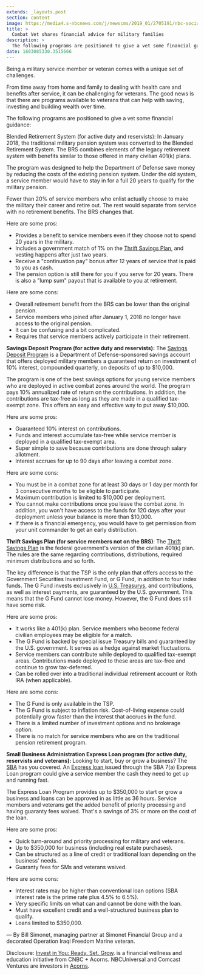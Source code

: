```yaml
--- 
extends: _layouts.post 
section: content 
image: https://media4.s-nbcnews.com/j/newscms/2019_01/2705191/nbc-social-default_b6fa4fef0d31ca7e8bc7ff6d117ca9f4.nbcnews-fp-1200-630.png 
title: > 
  Combat Vet shares financial advice for military families 
description: > 
  The following programs are positioned to give a vet some financial guidance:Blended Retirement System (for active duty and reservists): In January 2018, the traditional military pension system was converted to the Blended Retirement System.The BRS combines elements of the legacy retirement system with benefits similar to those offered in many civilian 401(k) plans.Fewer than 20% of service members who enlist actually choose to make the military their career and retire out.Here are some pros:Provides a benefit to service members even if they choose not to spend 20 years in the military.Thrift Savings Plan (for service members not on the BRS): The Thrift Savings Plan is the federal government's version of the civilian 401(k) plan. 
date: 1603085330.3515666 
--- 
```

<div><p class="lazyload-placeholder"></p><p class="endmarkEnabled">Being a military service member or veteran comes with a unique set of challenges.</p><p class="endmarkEnabled">From time away from home and family to dealing with health care and benefits after service, it can be challenging for veterans. The good news is that there are programs available to veterans that can help with saving, investing and building wealth over time.</p><p class="endmarkEnabled">The following programs are positioned to give a vet some financial guidance:</p><p class="endmarkEnabled">Blended Retirement System (for active duty and reservists): In January 2018, the traditional military pension system was converted to the Blended Retirement System. The BRS combines elements of the legacy retirement system with benefits similar to those offered in many civilian 401(k) plans.</p><p class="endmarkEnabled">The program was designed to help the Department of Defense save money by reducing the costs of the existing pension system. Under the old system, a service member would have to stay in for a full 20 years to qualify for the military pension.</p><p class="endmarkEnabled">Fewer than 20% of service members who enlist actually choose to make the military their career and retire out. The rest would separate from service with no retirement benefits. The BRS changes that.</p><p class="endmarkEnabled">Here are some pros:</p><ul class=""><li>Provides a benefit to service members even if they choose not to spend 20 years in the military.</li><li>Includes a government match of 1% on the <a href="https://www.tsp.gov/index.html">Thrift Savings Plan</a>, and vesting happens after just two years.</li><li>Receive a "continuation pay" bonus after 12 years of service that is paid to you as cash.</li><li>The pension option is still there for you if you serve for 20 years. There is also a "lump sum" payout that is available to you at retirement.</li></ul><p class="endmarkEnabled">Here are some cons:</p><ul class=""><li>Overall retirement benefit from the BRS can be lower than the original pension.</li><li>Service members who joined after January 1, 2018 no longer have access to the original pension.</li><li>It can be confusing and a bit complicated.</li><li>Requires that service members actively participate in their retirement.</li></ul><p class="endmarkEnabled"><strong>Savings Deposit Program (for active duty and reservists):</strong> The <a href="https://www.dfas.mil/militarymembers/payentitlements/sdp.html">Savings Deposit Program</a> is a Department of Defense-sponsored savings account that offers deployed military members a guaranteed return on investment of 10% interest, compounded quarterly, on deposits of up to $10,000.</p><p class="endmarkEnabled">The program is one of the best savings options for young service members who are deployed in active combat zones around the world. The program pays 10% annualized rate of return on the contributions. In addition, the contributions are tax-free as long as they are made in a qualified tax-exempt zone. This offers an easy and effective way to put away $10,000.</p><p class="endmarkEnabled">Here are some pros:</p><ul class=""><li>Guaranteed 10% interest on contributions.</li><li>Funds and interest accumulate tax-free while service member is deployed in a qualified tax-exempt area.</li><li>Super simple to save because contributions are done through salary allotment.</li><li>Interest accrues for up to 90 days after leaving a combat zone.</li></ul><p class="endmarkEnabled">Here are some cons:</p><ul class=""><li>You must be in a combat zone for at least 30 days or 1 day per month for 3 consecutive months to be eligible to participate.</li><li>Maximum contribution is limited to $10,000 per deployment.</li><li>You cannot make contributions once you leave the combat zone. In addition, you won't have access to the funds for 120 days after your deployment unless your balance is more than $10,000.</li><li>If there is a financial emergency, you would have to get permission from your unit commander to get an early distribution.</li></ul><p class="endmarkEnabled"><strong>Thrift Savings Plan (for service members not on the BRS)</strong>: The <a href="https://www.tsp.gov/index.html">Thrift Savings Plan</a> is the federal government's version of the civilian 401(k) plan. The rules are the same regarding contributions, distributions, required minimum distributions and so forth.</p><p class="endmarkEnabled">The key difference is that the TSP is the only plan that offers access to the Government Securities Investment Fund, or G Fund, in addition to four index funds. The G Fund invests exclusively in <a href="https://www.cnbc.com/id/100013974">U.S. Treasurys</a>, and contributions, as well as interest payments, are guaranteed by the U.S. government. This means that the G Fund cannot lose money. However, the G Fund does still have some risk.</p><p class="endmarkEnabled">Here are some pros:</p><ul class=""><li>It works like a 401(k) plan. Service members who become federal civilian employees may be eligible for a match.</li><li>The G Fund is backed by special issue Treasury bills and guaranteed by the U.S. government. It serves as a hedge against market fluctuations.</li><li>Service members can contribute while deployed to qualified tax-exempt areas. Contributions made deployed to these areas are tax-free and continue to grow tax-deferred.</li><li>Can be rolled over into a traditional individual retirement account or Roth IRA (when applicable).</li></ul><p class="endmarkEnabled">Here are some cons:</p><ul class=""><li>The G Fund is only available in the TSP.</li><li>The G Fund is subject to inflation risk. Cost-of-living expense could potentially grow faster than the interest that accrues in the fund.</li><li>There is a limited number of investment options and no brokerage option.</li><li>There is no match for service members who are on the traditional pension retirement program.</li></ul><p class="endmarkEnabled"><strong>Small Business Administration Express Loan program (for active duty, reservists and veterans): </strong>Looking to start, buy or grow a business? The <a href="https://www.sba.gov/">SBA</a> has you covered. An <a href="https://www.sba.gov/partners/lenders/7a-loan-program/types-7a-loans#section-header-4">Express loan </a>issued through the SBA 7(a) Express Loan program could give a service member the cash they need to get up and running fast.</p><p class="endmarkEnabled">The Express Loan Program provides up to $350,000 to start or grow a business and loans can be approved in as little as 36 hours. Service members and veterans get the added benefit of priority processing and having guaranty fees waived. That's a savings of 3% or more on the cost of the loan.</p><p class="endmarkEnabled">Here are some pros:</p><ul class=""><li>Quick turn-around and priority processing for military and veterans.</li><li>Up to $350,000 for business (including real estate purchases).</li><li>Can be structured as a line of credit or traditional loan depending on the business' needs.</li><li>Guaranty fees for SMs and veterans waived.</li></ul><p class="endmarkEnabled">Here are some cons:</p><ul class=""><li>Interest rates may be higher than conventional loan options (SBA interest rate is the prime rate plus 4.5% to 6.5%).</li><li>Very specific limits on what can and cannot be done with the loan.</li><li>Must have excellent credit and a well-structured business plan to qualify.</li><li>Loans limited to $350,000.</li></ul><p class="endmarkEnabled">&#8212; By Bill Simonet, managing partner at Simonet Financial Group and a decorated Operation Iraqi Freedom Marine veteran.</p><p class="endmarkEnabled">Disclosure: <a href="https://www.cnbc.com/invest-in-you">Invest in You: Ready. Set. Grow</a>. is a financial wellness and education initiative from CNBC + Acorns. NBCUniversal and Comcast Ventures are investors in <a href="https://www.acorns.com/?s1=cnbc_invest_in_you">Acorns</a>.</p></div>